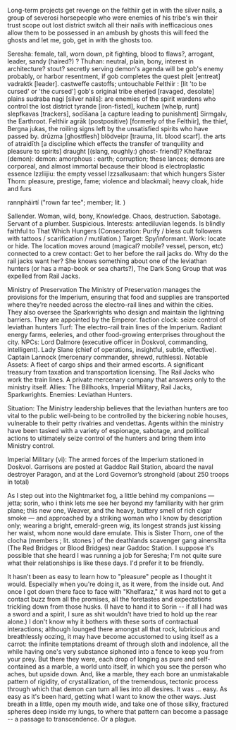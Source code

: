 Long-term projects
get revenge on the felthiir
get in with the silver nails, a group of severosi horsepeople who were enemies of his tribe's 
win their trust
scope out lost district
switch all their nails with inefficacious ones
allow them to be possessed in an ambush by ghosts
this will feed the ghosts and let me, gob, get in with the ghosts too. 

Seresha: female, tall, worn down, pit fighting, blood to flaws?, arrogant, leader, sandy (haired?) ? 
Thuhan: neutral, plain, bony, interest in architecture? stout? secretly serving demon's agenda
will be gob's enemy probably, or harbor resentment, if gob completes the quest
 pleit [entreat] 
vadraktk [leader].
castweffe castoffs; untouchable
Felthiir :  [lit 'to be cursed' or 'the cursed']  gob's original tribe
 eherjed [ravaged, desolate] plains 
 sudraba nagi [silver nails]: are enemies of the spirit wardens who control the lost district
 tyrande [iron-fisted], 
kucheɪn [whelp, runt] 
slepfkavas [trackers],
sodīšana [a capture leading to punishment]
Sirmgalv, the Earthroot.
Felthiir agrāk (postpositive) [formerly of the Felthiir],
 the thief, Bergna
 jukas, the roiling signs left by the unsatisfied spirits who have passed by. 
drūzma [ghostflesh] 
blödveipr [trauma, lit. blood scarf].
the arts of atraidīth [a discipline which effects the transfer of tranquility and pleasure to spirits]
draught [(slang, roughly:) ghost- friend]?
Khelfaraz (demon): demon: amorphous : earth; corruption; these lances; demons are corporeal, and almost immortal because their blood is electroplastic essence
Izzliijiu: the empty vessel
Izzsalkusaam: that which hungers
Sister Thorn: pleasure, prestige, fame; violence and blackmail; heavy cloak, hide and furs


rannpháirtí ("rown far tee"; member; lit. ) 

Sallender. Woman, wild, bony, Knowledge. Chaos, destruction. Sabotage. Servant of a plumber. Suspicious. Interests: antediluvian legends. Is blindly faithful to That Which Hungers (Consecration: Purify / bless cult followers with tattoos / scarification / mutilation.)
Target: Spy/informant. Work: locate or hide. The location moves around (magical? mobile? vessel, person, etc)
connected to a crew contact: Get to her before the rail jacks do. Why do the rail jacks want her? She knows something about one of the leviathan hunters (or has a map-book or sea charts?), The Dark Song
Group that was expelled from Rail Jacks.

Ministry of Preservation
The Ministry of Preservation manages the provisions for the Imperium, ensuring that food and supplies are transported where they’re needed across the electro-rail lines and within the cities. They also oversee the Sparkwrights who design and maintain the lightning barriers. They are appointed by the Emperor.
faction clock: seize control of leviathan hunters
Turf: The electro-rail train lines of the Imperium. Radiant energy farms, eeleries, and other food-growing enterprises throughout the city.
NPCs: Lord Dalmore (executive officer in Doskvol, commanding, intelligent). Lady Slane (chief of operations, insightful, subtle, effective). Captain Lannock (mercenary commander, shrewd, ruthless).
Notable Assets: A fleet of cargo ships and their armed escorts. A significant treasury from taxation and transportation licensing. The Rail Jacks who work the train lines. A private mercenary company that answers only to the ministry itself.
Allies: The Billhooks, Imperial Military, Rail Jacks, Sparkwrights.
Enemies: Leviathan Hunters.

Situation: The Ministry leadership believes that the leviathan hunters are too vital to the public well-being to be controlled by the bickering noble houses, vulnerable to their petty rivalries and vendettas. Agents within the ministry have been tasked with a variety of espionage, sabotage, and political actions to ultimately seize control of the hunters and bring them into Ministry control.

Imperial Military (vi): The armed forces of the Imperium stationed in Doskvol. Garrisons are posted at Gaddoc Rail Station, aboard the naval destroyer Paragon, and at the Lord Governor’s stronghold (about 250 troops in total)

As I step out into the Nightmarket fog, a little behind my companions — jetta; sorin, who i think lets me see her beyond my familiarity with her grim plane; this new one, Weaver, and the heavy, buttery smell of rich cigar smoke —  and  approached by a striking woman who I know by description only; wearing a bright, emerald-green wig, its longest strands just kissing her waist, whom none would dare emulate. This is Sister Thorn, one of the clocha (members ; lit. stones ) of the deathlands scavenger gang ainensilta (The Red Bridges or Blood Bridges) near Gaddoc Station. I suppose it's possible that she heard I was running a job for Seresha; I'm not quite sure what their relationships is like these days. I'd prefer it to be friendly. 

It hasn't been as easy to learn how to "pleasure" people as I thought it would. Especially when you're doing it, as it were, from the inside out. And once I got down there face to face with "Khelfaraz,"  it was hard not to get a contact buzz from all the promises, all the foretastes and expectations trickling down from those husks. (I have to hand it to Sorin -- if all I had was a sword and a spirit, I sure as shit wouldn't have tried to hold up the rear alone.) I don't know why it bothers with these sorts of contractual interactions; although lounged there amongst all that rock, lubricious and breathlessly oozing, it may have become accustomed to using itself as a carrot: the infinite temptations dreamt of through sloth and indolence, all the while having one's very substance siphoned into a fence to keep you from your prey. But there they were, each drop of longing as pure and self-contained as a marble, a world unto itself, in which you see the person who aches, but upside down. And, like a marble, they each bore an unmistakable pattern of rigidity, of crystallization, of the tremendous, tectonic process through which that demon can turn all lies into all desires. It was … easy. As easy as it's been hard, getting what I want to know the other ways. Just breath in a little, open my mouth wide, and take one of those silky, fractured spheres deep inside my lungs, to where that pattern can become a passage -- a passage to transcendence. Or a plague.







